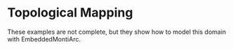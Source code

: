 Topological Mapping
=============

These examples are not complete, but they show how to model this domain with EmbeddedMontiArc.
